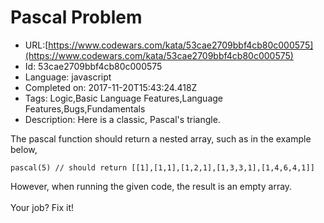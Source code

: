 # Pascal Problem

 - URL:[https://www.codewars.com/kata/53cae2709bbf4cb80c000575](https://www.codewars.com/kata/53cae2709bbf4cb80c000575)
 - Id: 53cae2709bbf4cb80c000575
 - Language: javascript
 - Completed on: 2017-11-20T15:43:24.418Z
 - Tags: Logic,Basic Language Features,Language Features,Bugs,Fundamentals
 - Description:
Here is a classic, Pascal's triangle.

The pascal function should return a nested array, such as in the example below,

```pascal(5) // should return [[1],[1,1],[1,2,1],[1,3,3,1],[1,4,6,4,1]]```

However, when running the given code, the result is an empty array.
</br></br>Your job? Fix it!
